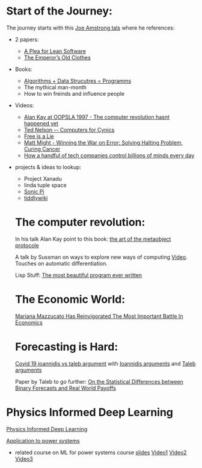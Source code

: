 # Start of the Journey:

The journey starts with this [Joe Amstrong tals](https://www.youtube.com/watch?v=-I_jE0l7sYQ) where he references:
- 2 papers: 
  - [A Plea for Lean Software](https://cr.yp.to/bib/1995/wirth.pdf)
  - [The Emperor’s Old Clothes](http://zoo.cs.yale.edu/classes/cs422/2010/bib/hoare81emperor.pdf)
- Books:
  - [Algorithms + Data Strucutres = Programms](https://archive.org/details/algorithmsdatast00wirt)
  - The mythical man-month
  - How to win freinds and influence people
- Videos:
  - [Alan Kay at OOPSLA 1997 - The computer revolution hasnt happened yet](https://www.youtube.com/watch?v=oKg1hTOQXoY)
  - [Ted Nelson -- Computers for Cynics](https://www.youtube.com/watch?v=hZ3gmh-d9oI)
  - [Free is a Lie](https://www.youtube.com/watch?v=ldhHkVjLe7A)
  - [Matt Might - Winning the War on Error: Solving Halting Problem, Curing Cancer](https://www.youtube.com/watch?v=EVkHgKCqAcI)
  - [How a handful of tech companies control billions of minds every day](https://www.ted.com/talks/tristan_harris_the_manipulative_tricks_tech_companies_use_to_capture_your_attention/up-next?language=mr)
- projects & ideas to lookup:
  - Project Xanadu
  - linda tuple space
  - [Sonic Pi](https://sonic-pi.net/)
  - [tiddlywiki](https://tiddlywiki.com/)
  
  # The computer revolution:
  In his talk Alan Kay point to this book: [the art of the metaobject protocole](https://mitpress.mit.edu/books/art-metaobject-protocol)
  
  A talk by Sussman on ways to explore new ways of computing [Video](https://www.youtube.com/watch?v=Rk76BurH384).
  Touches on automatic differentiation.
  
  Lisp Stuff: [The most beautiful program ever written](https://www.youtube.com/watch?v=OyfBQmvr2Hc)
  
  # The Economic World:
  [Mariana Mazzucato Has Reinvigorated The Most Important Battle In Economics](https://palladiummag.com/2019/11/21/mariana-mazzucato-has-reinvigorated-the-most-important-battle-in-economics/)
  
  # Forecasting is Hard:
  [Covid 19 ioannidis vs taleb argument](https://forecasters.org/blog/2020/06/14/covid-19-ioannidis-vs-taleb/) 
  with 
  [Ioannidis arguments](https://forecasters.org/blog/2020/06/14/forecasting-for-covid-19-has-failed/)
  and
  [Taleb arguments](https://forecasters.org/blog/2020/06/14/on-single-point-forecasts-for-fat-tailed-variables/)
  
  Paper by Taleb to go further:
  [On the Statistical Differences between Binary Forecasts and Real World Payoffs](https://arxiv.org/abs/1907.11162)
  
  
# Physics Informed Deep Learning 
[Physics Informed Deep Learning](https://maziarraissi.github.io/PINNs/)

[Application to power systems](https://arxiv.org/pdf/1911.03737.pdf)
+ related course on ML for power systems course
[slides](http://www.chatziva.com/presentations/Chatzivasileiadis_MLinPowerSystems_APSSS2020_final.pdf)
[Video1](https://youtu.be/5UeJgGFo780)
[Video2](https://youtu.be/sj9WzvddW_k)
[Video3](https://youtu.be/sKOiUEu3hqY)




